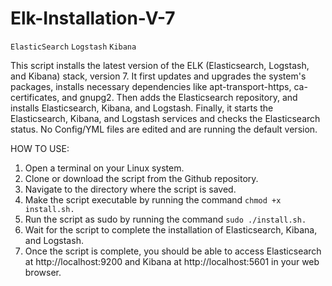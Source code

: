 # Elk-Installation-V-7
`ElasticSearch`
`Logstash`
`Kibana`

This script installs the latest version of the ELK (Elasticsearch, Logstash, and Kibana) stack, version 7.
It first updates and upgrades the system's packages, installs necessary dependencies like apt-transport-https, ca-certificates, and gnupg2.
Then adds the Elasticsearch repository, and installs Elasticsearch, Kibana, and Logstash. 
Finally, it starts the Elasticsearch, Kibana, and Logstash services and checks the Elasticsearch status.
No Config/YML files are edited and are running the default version.

HOW TO USE:
1. Open a terminal on your Linux system.
2. Clone or download the script from the Github repository.
3. Navigate to the directory where the script is saved.
4. Make the script executable by running the command `chmod +x install.sh.`
5. Run the script as sudo by running the command `sudo ./install.sh.`
6. Wait for the script to complete the installation of Elasticsearch, Kibana, and Logstash.
7. Once the script is complete, you should be able to access Elasticsearch at http://localhost:9200 and Kibana at http://localhost:5601 in your web browser.
